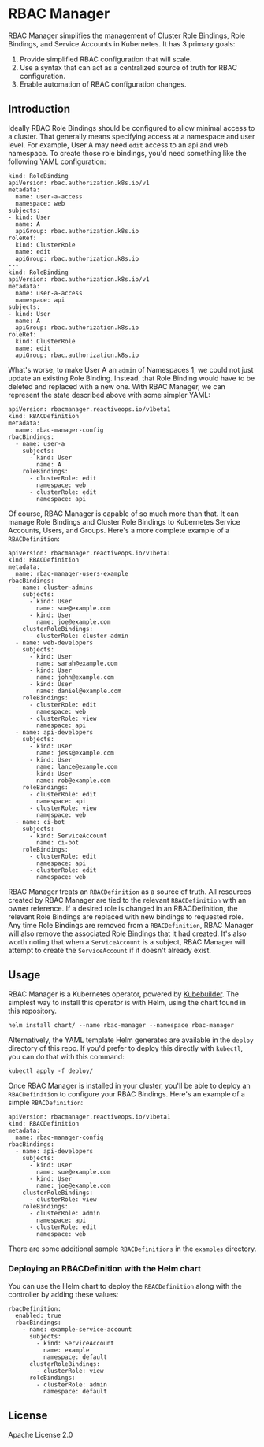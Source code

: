 # RBAC Manager

RBAC Manager simplifies the management of Cluster Role Bindings, Role Bindings, and Service Accounts in Kubernetes. It has 3 primary goals:

1. Provide simplified RBAC configuration that will scale.
2. Use a syntax that can act as a centralized source of truth for RBAC configuration.
3. Enable automation of RBAC configuration changes.

## Introduction

Ideally RBAC Role Bindings should be configured to allow minimal access to a cluster. That generally means specifying access at a namespace and user level. For example, User A may need `edit` access to an api and web namespace. To create those role bindings, you'd need something like the following YAML configuration:

```
kind: RoleBinding
apiVersion: rbac.authorization.k8s.io/v1
metadata:
  name: user-a-access
  namespace: web
subjects:
- kind: User
  name: A
  apiGroup: rbac.authorization.k8s.io
roleRef:
  kind: ClusterRole
  name: edit
  apiGroup: rbac.authorization.k8s.io
---
kind: RoleBinding
apiVersion: rbac.authorization.k8s.io/v1
metadata:
  name: user-a-access
  namespace: api
subjects:
- kind: User
  name: A
  apiGroup: rbac.authorization.k8s.io
roleRef:
  kind: ClusterRole
  name: edit
  apiGroup: rbac.authorization.k8s.io
```

What's worse, to make User A an `admin` of Namespaces 1, we could not just update an existing Role Binding. Instead, that Role Binding would have to be deleted and replaced with a new one. With RBAC Manager, we can represent the state described above with some simpler YAML:

```
apiVersion: rbacmanager.reactiveops.io/v1beta1
kind: RBACDefinition
metadata:
  name: rbac-manager-config
rbacBindings:
  - name: user-a
    subjects:
      - kind: User
        name: A
    roleBindings:
      - clusterRole: edit
        namespace: web
      - clusterRole: edit
        namespace: api
```

Of course, RBAC Manager is capable of so much more than that. It can manage Role Bindings and Cluster Role Bindings to Kubernetes Service Accounts, Users, and Groups. Here's a more complete example of a `RBACDefinition`:

```
apiVersion: rbacmanager.reactiveops.io/v1beta1
kind: RBACDefinition
metadata:
  name: rbac-manager-users-example
rbacBindings:
  - name: cluster-admins
    subjects:
      - kind: User
        name: sue@example.com
      - kind: User
        name: joe@example.com
    clusterRoleBindings:
      - clusterRole: cluster-admin
  - name: web-developers
    subjects:
      - kind: User
        name: sarah@example.com
      - kind: User
        name: john@example.com
      - kind: User
        name: daniel@example.com
    roleBindings:
      - clusterRole: edit
        namespace: web
      - clusterRole: view
        namespace: api
  - name: api-developers
    subjects:
      - kind: User
        name: jess@example.com
      - kind: User
        name: lance@example.com
      - kind: User
        name: rob@example.com
    roleBindings:
      - clusterRole: edit
        namespace: api
      - clusterRole: view
        namespace: web
  - name: ci-bot
    subjects:
      - kind: ServiceAccount
        name: ci-bot
    roleBindings:
      - clusterRole: edit
        namespace: api
      - clusterRole: edit
        namespace: web
```

RBAC Manager treats an `RBACDefinition` as a source of truth. All resources created by RBAC Manager are tied to the relevant `RBACDefinition` with an owner reference. If a desired role is changed in an RBACDefinition, the relevant Role Bindings are replaced with new bindings to requested role. Any time Role Bindings are removed from a `RBACDefinition`, RBAC Manager will also remove the associated Role Bindings that it had created. It's also worth noting that when a `ServiceAccount` is a subject, RBAC Manager will attempt to create the `ServiceAccount` if it doesn't already exist.

## Usage

RBAC Manager is a Kubernetes operator, powered by [Kubebuilder](https://github.com/kubernetes-sigs/kubebuilder). The simplest way to install this operator is with Helm, using the chart found in this repository.

```
helm install chart/ --name rbac-manager --namespace rbac-manager
```

Alternatively, the YAML template Helm generates are available in the `deploy` directory of this repo. If you'd prefer to deploy this directly with `kubectl`, you can do that with this command:

```
kubectl apply -f deploy/
```

Once RBAC Manager is installed in your cluster, you'll be able to deploy an `RBACDefinition` to configure your RBAC Bindings. Here's an example of a simple `RBACDefinition`:

```
apiVersion: rbacmanager.reactiveops.io/v1beta1
kind: RBACDefinition
metadata:
  name: rbac-manager-config
rbacBindings:
  - name: api-developers
    subjects:
      - kind: User
        name: sue@example.com
      - kind: User
        name: joe@example.com
    clusterRoleBindings:
      - clusterRole: view
    roleBindings:
      - clusterRole: admin
        namespace: api
      - clusterRole: edit
        namespace: web
```

There are some additional sample `RBACDefinitions` in the `examples` directory.

### Deploying an RBACDefinition with the Helm chart

You can use the Helm chart to deploy the `RBACDefinition` along with the controller by adding these values:

```
rbacDefinition:
  enabled: true
  rbacBindings:
    - name: example-service-account
      subjects:
        - kind: ServiceAccount
          name: example
          namespace: default
      clusterRoleBindings:
        - clusterRole: view
      roleBindings:
        - clusterRole: admin
          namespace: default
```

## License
Apache License 2.0
